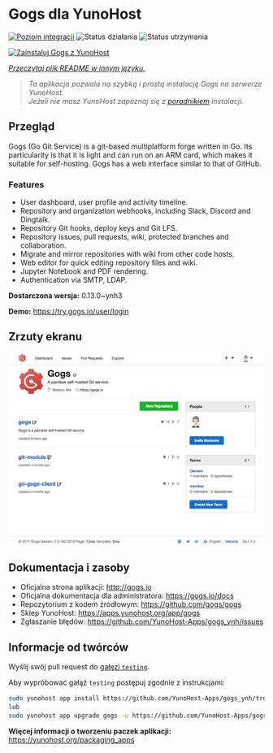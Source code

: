 <!--
To README zostało automatycznie wygenerowane przez <https://github.com/YunoHost/apps/tree/master/tools/readme_generator>
Nie powinno być ono edytowane ręcznie.
-->

# Gogs dla YunoHost

[![Poziom integracji](https://apps.yunohost.org/badge/integration/gogs)](https://ci-apps.yunohost.org/ci/apps/gogs/)
![Status działania](https://apps.yunohost.org/badge/state/gogs)
![Status utrzymania](https://apps.yunohost.org/badge/maintained/gogs)

[![Zainstaluj Gogs z YunoHost](https://install-app.yunohost.org/install-with-yunohost.svg)](https://install-app.yunohost.org/?app=gogs)

*[Przeczytaj plik README w innym języku.](./ALL_README.md)*

> *Ta aplikacja pozwala na szybką i prostą instalację Gogs na serwerze YunoHost.*  
> *Jeżeli nie masz YunoHost zapoznaj się z [poradnikiem](https://yunohost.org/install) instalacji.*

## Przegląd

Gogs (Go Git Service) is a git-based multiplatform forge written in Go. Its particularity is that it is light and can run on an ARM card, which makes it suitable for self-hosting. Gogs has a web interface similar to that of GitHub.

### Features

- User dashboard, user profile and activity timeline.
- Repository and organization webhooks, including Slack, Discord and Dingtalk.
- Repository Git hooks, deploy keys and Git LFS.
- Repository issues, pull requests, wiki, protected branches and collaboration.
- Migrate and mirror repositories with wiki from other code hosts.
- Web editor for quick editing repository files and wiki.
- Jupyter Notebook and PDF rendering.
- Authentication via SMTP, LDAP.


**Dostarczona wersja:** 0.13.0~ynh3

**Demo:** <https://try.gogs.io/user/login>

## Zrzuty ekranu

![Zrzut ekranu z Gogs](./doc/screenshots/screenshot.png)

## Dokumentacja i zasoby

- Oficjalna strona aplikacji: <http://gogs.io>
- Oficjalna dokumentacja dla administratora: <https://gogs.io/docs>
- Repozytorium z kodem źródłowym: <https://github.com/gogs/gogs>
- Sklep YunoHost: <https://apps.yunohost.org/app/gogs>
- Zgłaszanie błędów: <https://github.com/YunoHost-Apps/gogs_ynh/issues>

## Informacje od twórców

Wyślij swój pull request do [gałęzi `testing`](https://github.com/YunoHost-Apps/gogs_ynh/tree/testing).

Aby wypróbować gałąź `testing` postępuj zgodnie z instrukcjami:

```bash
sudo yunohost app install https://github.com/YunoHost-Apps/gogs_ynh/tree/testing --debug
lub
sudo yunohost app upgrade gogs -u https://github.com/YunoHost-Apps/gogs_ynh/tree/testing --debug
```

**Więcej informacji o tworzeniu paczek aplikacji:** <https://yunohost.org/packaging_apps>
